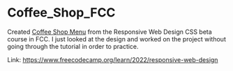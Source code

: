 # Coffee_Shop_FCC

Created [Coffee Shop Menu](https://sumosyed.github.io/Coffee_shop_FCC/) from the Responsive Web Design CSS beta course in FCC. I just looked at the design and worked on the project without going through the tutorial in order to practice. 

Link: https://www.freecodecamp.org/learn/2022/responsive-web-design
